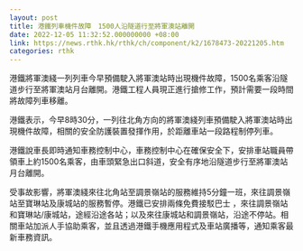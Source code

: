 ```yaml
---
layout: post
title: 港鐵列車機件故障　1500人沿隧道行至將軍澳站離開
date: 2022-12-05 11:32:52.000000000 +08:00
link: https://news.rthk.hk/rthk/ch/component/k2/1678473-20221205.htm
categories: rthk
---
```


港鐵將軍澳綫一列列車今早預備駛入將軍澳站時出現機件故障，1500名乘客沿隧道步行至將軍澳站月台離開。港鐵工程人員現正進行搶修工作，預計需要一段時間將故障列車移離。

港鐵表示，今早8時30分，一列往北角方向的將軍澳綫列車預備駛入將軍澳站時出現機件故障，相關的安全防護裝置發揮作用，於距離車站一段路程制停列車。

港鐵說車長即時通知車務控制中心，車務控制中心在確保安全下，安排車站職員帶領車上約1500名乘客，由車頭緊急出口斜道，安全有序地沿隧道步行至將軍澳站月台離開。

受事故影響，將軍澳綫來往北角站至調景嶺站的服務維持5分鐘一班，來往調景嶺站至寶琳站及康城站的服務暫停。港鐵已安排兩條免費接駁巴士 ，來往調景嶺站和寶琳站/康城站，途經沿途各站；以及來往康城站和調景嶺站，沿途不停站。相關車站加派人手協助乘客，並且透過港鐵手機應用程式及車站廣播等，通知乘客最新車務資訊。
